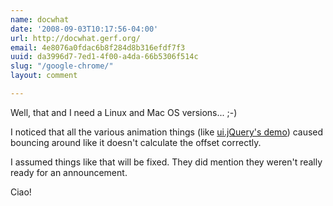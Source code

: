 ```yaml
---
name: docwhat
date: '2008-09-03T10:17:56-04:00'
url: http://docwhat.gerf.org/
email: 4e8076a0fdac6b8f284d8b316efdf7f3
uuid: da3996d7-7ed1-4f00-a4da-66b5306f514c
slug: "/google-chrome/"
layout: comment

---
```


Well, that and I need a Linux and Mac OS versions... ;-)

I noticed that all the various animation things (like <a href="http://ui.jquery.com/repository/real-world/effects/" rel="nofollow">ui.jQuery's demo</a>) caused bouncing around like it doesn't calculate the offset correctly.

I assumed things like that will be fixed.  They did mention they weren't really ready for an announcement.

Ciao!
